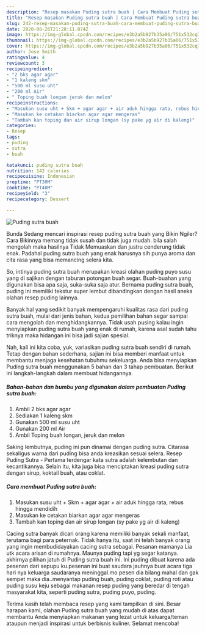 ```yaml
---
description: "Resep masakan Puding sutra buah | Cara Membuat Puding sutra buah Yang Sedap"
title: "Resep masakan Puding sutra buah | Cara Membuat Puding sutra buah Yang Sedap"
slug: 242-resep-masakan-puding-sutra-buah-cara-membuat-puding-sutra-buah-yang-sedap
date: 2020-08-26T21:28:11.874Z
image: https://img-global.cpcdn.com/recipes/e3b2a5b927b35a06/751x532cq70/puding-sutra-buah-foto-resep-utama.jpg
thumbnail: https://img-global.cpcdn.com/recipes/e3b2a5b927b35a06/751x532cq70/puding-sutra-buah-foto-resep-utama.jpg
cover: https://img-global.cpcdn.com/recipes/e3b2a5b927b35a06/751x532cq70/puding-sutra-buah-foto-resep-utama.jpg
author: Jose Smith
ratingvalue: 4
reviewcount: 3
recipeingredient:
- "2 bks agar agar"
- "1 kaleng skm"
- "500 ml susu uht"
- "200 ml Air"
- " Toping buah longan jeruk dan melon"
recipeinstructions:
- "Masukan susu uht + Skm + agar agar + air aduk hingga rata, rebus hingga mendidih"
- "Masukan ke cetakan biarkan agar agar mengeras"
- "Tambah kan toping dan air sirup longan (sy pake yg air di kaleng)"
categories:
- Resep
tags:
- puding
- sutra
- buah

katakunci: puding sutra buah 
nutrition: 142 calories
recipecuisine: Indonesian
preptime: "PT30M"
cooktime: "PT40M"
recipeyield: "3"
recipecategory: Dessert

---
```



![Puding sutra buah](https://img-global.cpcdn.com/recipes/e3b2a5b927b35a06/751x532cq70/puding-sutra-buah-foto-resep-utama.jpg)

Bunda Sedang mencari inspirasi resep puding sutra buah yang Bikin Ngiler? Cara Bikinnya memang tidak susah dan tidak juga mudah. bila salah mengolah maka hasilnya Tidak Memuaskan dan justru cenderung tidak enak. Padahal puding sutra buah yang enak harusnya sih punya aroma dan cita rasa yang bisa memancing selera kita.

So, intinya puding sutra buah merupakan kreasi olahan puding puyo susu yang di sajikan dengan taburan potongan buah segar. Buah-buahan yang digunakan bisa apa saja, suka-suka saja atur. Bernama puding sutra buah, puding ini memiliki tekstur super lembut dibandingkan dengan hasil aneka olahan resep puding lainnya.

Banyak hal yang sedikit banyak mempengaruhi kualitas rasa dari puding sutra buah, mulai dari jenis bahan, kedua pemilihan bahan segar sampai cara mengolah dan menghidangkannya. Tidak usah pusing kalau ingin menyiapkan puding sutra buah yang enak di rumah, karena asal sudah tahu triknya maka hidangan ini bisa jadi sajian spesial.


Nah, kali ini kita coba, yuk, variasikan puding sutra buah sendiri di rumah. Tetap dengan bahan sederhana, sajian ini bisa memberi manfaat untuk membantu menjaga kesehatan tubuhmu sekeluarga. Anda bisa menyiapkan Puding sutra buah menggunakan 5 bahan dan 3 tahap pembuatan. Berikut ini langkah-langkah dalam membuat hidangannya.

<!--inarticleads1-->

##### Bahan-bahan dan bumbu yang digunakan dalam pembuatan Puding sutra buah:

1. Ambil 2 bks agar agar
1. Sediakan 1 kaleng skm
1. Gunakan 500 ml susu uht
1. Gunakan 200 ml Air
1. Ambil  Toping buah longan, jeruk dan melon


Saking lembutnya, puding ini pun dinamai dengan puding sutra. Citarasa sekaligus warna dari puding bisa anda kreasikan sesuai selera. Resep Puding Sutra - Pertama terdengar kata sutra adalah kelembutan dan kecantikannya. Selain itu, kita juga bisa menciptakan kreasi puding sutra dengan sirup, koktail buah, atau coklat. 

<!--inarticleads2-->

##### Cara membuat Puding sutra buah:

1. Masukan susu uht + Skm + agar agar + air aduk hingga rata, rebus hingga mendidih
1. Masukan ke cetakan biarkan agar agar mengeras
1. Tambah kan toping dan air sirup longan (sy pake yg air di kaleng)


Cacing sutra banyak dicari orang karena memiliki banyak sekali manfaat, terutama bagi para peternak. Tidak hanya itu, saat ini telah banyak orang yang ingin membudidayakan cacing sutra sebagai. Pesanan mamanya Lia utk acara arisan di rumahnya. Maunya puding tapi yg segar katanya. akhirnya pilihan jatuh di Puding sutra buah ini. Ini puding dibuat karena ada pesenan dari sepupu ku.pesenan ini buat saudara jauhnya buat acara tiga hari nya keluarga saudaranya meninggal.mo pesen dia bilang mahal dan gak sempet maka dia..menyantap puding buah, puding coklat, puding roti atau puding susu keju sebagai makanan resep puding yang beredar di tengah masyarakat kita, seperti puding sutra, puding puyo, puding. 

Terima kasih telah membaca resep yang kami tampilkan di sini. Besar harapan kami, olahan Puding sutra buah yang mudah di atas dapat membantu Anda menyiapkan makanan yang lezat untuk keluarga/teman ataupun menjadi inspirasi untuk berbisnis kuliner. Selamat mencoba!
